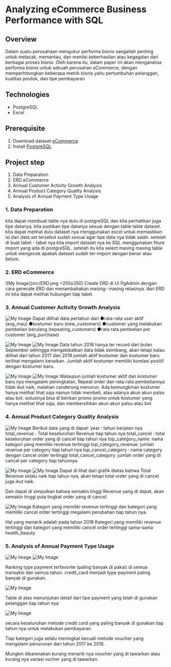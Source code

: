 # Analyzing eCommerce Business Performance with SQL

## Overview 
Dalam suatu perusahaan mengukur performa bisnis sangatlah penting untuk melacak, memantau, dan menilai keberhasilan atau kegagalan dari berbagai proses bisnis. Oleh karena itu, dalam paper ini akan menganalisa performa bisnis untuk sebuah perusahan eCommerce,  dengan memperhitungkan beberapa metrik bisnis yaitu pertumbuhan pelanggan, kualitas produk, dan tipe pembayaran

##  Technologies
- PostgreSQL
- Excel

## Prerequisite
1.  Download dataset  [eCommerce](https://drive.google.com/file/d/1_zbdzh6KkRerEZZrzfVfYC6Vwnev1gUu/view?usp=share_link)
2.  Install  [PostgreSQL](https://www.postgresql.org/download/)

## Project step
1. Data Preparation
2. ERD eCommerce
3. Annual Customer Activity Growth Analysis
4. Annual Product Category Quality Analysis
5. Analysis of Annual Payment Type Usage


### 1. Data Preparation
kita dapat membuat table nya dulu di postgreSQL dan kita perhatikan juga tipe datanya, kita pastikan tipe datanya sesuai dengan table table dataset. kita dapat melihat dulu dataset nya menggunakan excel untuk memastikan isi dari data set tersebut sudah sesuai agar tipe data nya tidak salah.
setelah di buat tabel - tabel nya kita import dataset nya ke SQL menggunakan fiture import yang ada di postgreSQL. setelah itu kita select masing masing table untuk mengecek apakah dataset sudah ter-import dengan benar atau belum.

### 2. ERD eCommerce
![My Image](src/ERD.png =250x250)
Create ERD di UI PgAdmin  dengan  cara generate ERD dan menambahakan masing- masing relasinya. dari ERD ini kita dapat melihat hubungan tiap tabel.

###  3. Annual Customer Activity Growth Analysis
![My Image](src/Picture2.png)
Dapat  dilihat data pertahun  dari
●rata-rata user aktif (avg_mau)
●kostumer  baru (new_customers)
●customer yang melakukan  pembelian  berulang (repeating_customers)
●rata rata pembelian per customer (avg_purchase)

![My Image](src/Picture3.png) ![My Image](src/Picture4.png)
Data tahun 2016 hanya  ter record dari  bulan September sehingga  mengakibatkan data tidak  seimbang, akan  tetapi  kalau  dilihat  dari  tahun 2017 dan 2018 jumlah  aktif  kostumer dan kostumer  baru  terlihat  mengalami  kenaikan.
Jumlah  aktif  kostumer  memiliki  korelasi  positif  dengan  kostumer  baru.

![My Image](src/Picture5.png) ![My Image](src/Picture6.png)
Walaupun  jumlah  kostumer  aktif dan kostumer  baru  nya  mengalami  peningkatan, Repeat order dan rata-rata pembeliannya  tidak  ikut naik, malahan  cenderung  menurun. Ada kemungkinan  kostumer  hanya  melihat  lihat  saja  namun  tidak  membeli, atau  adanya  akun  akun  palsu  atau bot.
solusinya  bisa di berikan promo promo  untuk  kostumer yang hanya  melihat  lihat  saja, dan membersihkan  akun  akun  palsu  atau bot

### 4. Annual Product Category Quality Analysis
![My Image](src/Picture7.png)
Berikut data yang di dapat:
year : tahun  berjalan  nya
total_revenue : Total keseluruhan Revenue tiap  tahun  nya
total_cancel : total keseluruhan order yang di cancel tiap  tahun  nya
top_category_name: nama  kategori yang memiliki revenue tertinggi
top_category_revenue: jumlah revenue per category tiap  tahun  nya
top_cancel_category : nama category dengan cancel order tertinggi
total_cancel_category: jumlah order yang di cancel per category tiap  tahunnya

![My Image](src/Picture8.png) ![My Image](src/Picture9.png)
Dapat di lihat  dari  grafik  diatas  bahwa Total Revenue selalu naik tiap  tahun  nya, akan  tetapi total order yang di cancel juga ikut naik.

Dan dapat di simpulkan  bahwa  semakin  tinggi Revenue yang di dapat, akan  semakin  tinggi pula tingkat order yang di cancel.

![My Image](src/Picture10.png)
Kategori yang memiliki revenue tertinggi dan kategori yang memiliki cancel order tertinggi  megalami  perubahan  tiap  tahun  nya.

Hal yang menarik  adalah pada tahun 2018 Kategori yang memiliki revenue tertinggi dan kategori yang memiliki cancel order tertinggi  sama-sama  health_beauty

### 5. Analysis of Annual Payment Type Usage
![My Image](src/Picture11.png)  ![My Image](src/Picture12.png)

Ranking type payment terfavorite (paling banyak di pakai) di semua  transaksi dan semua  tahun.
credit_card  menjadi type payment paling banyak di gunakan.

![My Image](src/Picture13.png)

Table di atas  menunjukan detail dari  tipe payment yang telah di gunakan  pelanggan  tiap  tahun  nya


![My Image](src/Picture14.png)

secara  keseluruhan  metode credit card yang paling banyak di gunakan  tiap  tahun  nya  untuk  melakukan  pembayaran.

Tiap  kategori juga selalu  meningkat  kecuali  metode voucher yang mengalami  penurunan  dari  tahun 2017 ke 2018.

Mungkin  dikarenakan  kurang  menarik  nya voucher yang di tawarkan  atau  kurang  nya  variasi  vocher yang di tawarkan.
